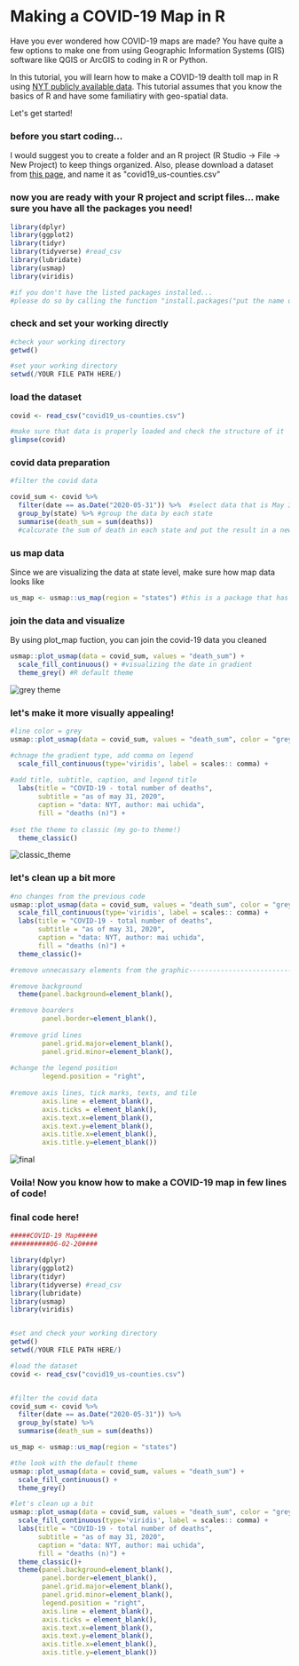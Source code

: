 # Making a COVID-19 Map in R

Have you ever wondered how COVID-19 maps are made? You have quite a few options to make one from using Geographic Information Systems (GIS) software like QGIS or ArcGIS to coding in R or Python.

In this tutorial, you will learn how to make a COVID-19 dealth toll map in R using [NYT publicly available data](https://github.com/nytimes/covid-19-data). This tutorial assumes that you know the basics of R and have some familiatiry with geo-spatial data. 

Let's get started! 

### before you start coding... 

I would suggest you to create a folder and an R project (R Studio -> File -> New Project) to keep things organized. 
Also, please download a dataset from [this page](https://github.com/nytimes/covid-19-data/blob/master/us-counties.csv), and name it as "covid19_us-counties.csv"

### now you are ready with your R project and script files... make sure you have all the packages you need!
```r
library(dplyr)
library(ggplot2)
library(tidyr)
library(tidyverse) #read_csv 
library(lubridate)
library(usmap)
library(viridis)

#if you don't have the listed packages installed...
#please do so by calling the function "install.packages("put the name of the package")"
``` 

### check and set your working directly 
```r
#check your working directory
getwd()

#set your working directory 
setwd(/YOUR FILE PATH HERE/)
```
### load the dataset
```r
covid <- read_csv("covid19_us-counties.csv")

#make sure that data is properly loaded and check the structure of it
glimpse(covid)
```

### covid data preparation 
```r
#filter the covid data

covid_sum <- covid %>% 
  filter(date == as.Date("2020-05-31")) %>%  #select data that is May 31, 2020
  group_by(state) %>% #group the data by each state
  summarise(death_sum = sum(deaths)) 
  #calcurate the sum of death in each state and put the result in a new column "death_sum"
```
### us map data 
Since we are visualizing the data at state level, make sure how map data looks like 

```r
us_map <- usmap::us_map(region = "states") #this is a package that has us map shapefile
```

### join the data and visualize 
By using plot_map fuction, you can join the covid-19 data you cleaned 
```r
usmap::plot_usmap(data = covid_sum, values = "death_sum") +
  scale_fill_continuous() + #visualizing the date in gradient
  theme_grey() #R default theme
```
![grey theme](/images/Grey_theme.png)

### let's make it more visually appealing!
```r
#line color = grey
usmap::plot_usmap(data = covid_sum, values = "death_sum", color = "grey40") + 

#chnage the gradient type, add comma on legend
  scale_fill_continuous(type='viridis', label = scales:: comma) + 
  
#add title, subtitle, caption, and legend title
  labs(title = "COVID-19 - total number of deaths",
       subtitle = "as of may 31, 2020",
       caption = "data: NYT, author: mai uchida", 
       fill = "deaths (n)") + 
       
#set the theme to classic (my go-to theme!)
  theme_classic()
```
![classic_theme](/images/Classic_theme.png)

### let's clean up a bit more
```r
#no changes from the previous code
usmap::plot_usmap(data = covid_sum, values = "death_sum", color = "grey40") +
  scale_fill_continuous(type='viridis', label = scales:: comma) +
  labs(title = "COVID-19 - total number of deaths",
       subtitle = "as of may 31, 2020",
       caption = "data: NYT, author: mai uchida", 
       fill = "deaths (n)") + 
  theme_classic()+

#remove unnecassary elements from the graphic-------------------------------

#remove background
  theme(panel.background=element_blank(),

#remove boarders
        panel.border=element_blank(),
        
#remove grid lines 
        panel.grid.major=element_blank(),
        panel.grid.minor=element_blank(),
        
#change the legend position
        legend.position = "right",
        
#remove axis lines, tick marks, texts, and tile 
        axis.line = element_blank(), 
        axis.ticks = element_blank(),
        axis.text.x=element_blank(),
        axis.text.y=element_blank(),
        axis.title.x=element_blank(),
        axis.title.y=element_blank())
``` 
![final](/images/final.png)

### Voila! Now you know how to make a COVID-19 map in few lines of code!

### final code here! 
```r
#####COVID-19 Map#####
##########06-02-20####

library(dplyr)
library(ggplot2)
library(tidyr)
library(tidyverse) #read_csv 
library(lubridate)
library(usmap)
library(viridis)


#set and check your working directory
getwd()
setwd(/YOUR FILE PATH HERE/)

#load the dataset
covid <- read_csv("covid19_us-counties.csv")


#filter the covid data
covid_sum <- covid %>% 
  filter(date == as.Date("2020-05-31")) %>% 
  group_by(state) %>%
  summarise(death_sum = sum(deaths))

us_map <- usmap::us_map(region = "states")

#the look with the default theme 
usmap::plot_usmap(data = covid_sum, values = "death_sum") +
  scale_fill_continuous() +
  theme_grey()

#let's clean up a bit
usmap::plot_usmap(data = covid_sum, values = "death_sum", color = "grey40") +
  scale_fill_continuous(type='viridis', label = scales:: comma) +
  labs(title = "COVID-19 - total number of deaths",
       subtitle = "as of may 31, 2020",
       caption = "data: NYT, author: mai uchida", 
       fill = "deaths (n)") + 
  theme_classic()+
  theme(panel.background=element_blank(),
        panel.border=element_blank(),
        panel.grid.major=element_blank(),
        panel.grid.minor=element_blank(),
        legend.position = "right",
        axis.line = element_blank(), 
        axis.ticks = element_blank(),
        axis.text.x=element_blank(),
        axis.text.y=element_blank(),
        axis.title.x=element_blank(),
        axis.title.y=element_blank())
``` 
